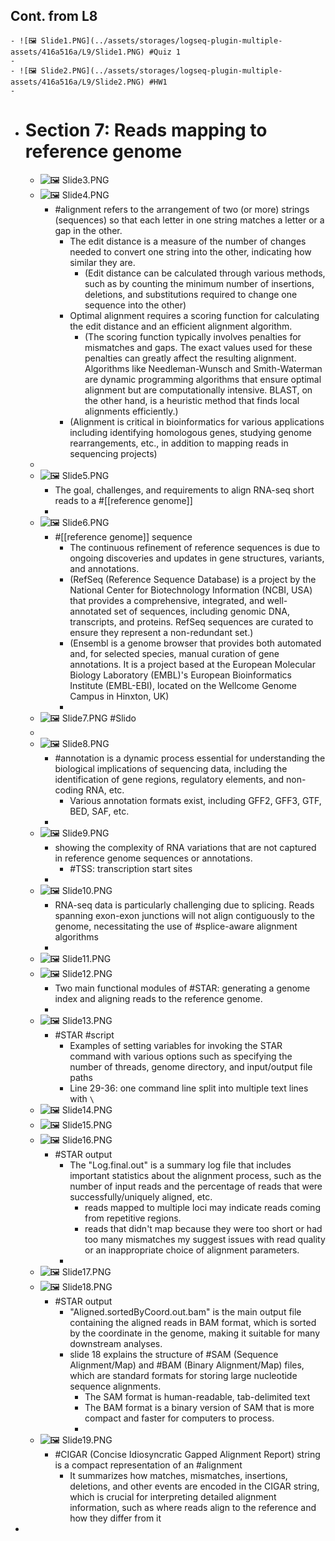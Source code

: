 ## Cont. from L8
	- ![🖼 Slide1.PNG](../assets/storages/logseq-plugin-multiple-assets/416a516a/L9/Slide1.PNG) #Quiz 1
	-
	- ![🖼 Slide2.PNG](../assets/storages/logseq-plugin-multiple-assets/416a516a/L9/Slide2.PNG) #HW1
	-
- # Section 7: Reads mapping to reference genome
	- ![🖼 Slide3.PNG](../assets/storages/logseq-plugin-multiple-assets/416a516a/L9/Slide3.PNG)
	- ![🖼 Slide4.PNG](../assets/storages/logseq-plugin-multiple-assets/416a516a/L9/Slide4.PNG)
		- #alignment refers to the arrangement of two (or more) strings (sequences) so that each letter in one string matches a letter or a gap in the other.
			- The edit distance is a measure of the number of changes needed to convert one string into the other, indicating how similar they are.
				- (Edit distance can be calculated through various methods, such as by counting the minimum number of insertions, deletions, and substitutions required to change one sequence into the other)
			- Optimal alignment requires a scoring function for calculating the edit distance and an efficient alignment algorithm.
				- (The scoring function typically involves penalties for mismatches and gaps. The exact values used for these penalties can greatly affect the resulting alignment.
				  Algorithms like Needleman-Wunsch and Smith-Waterman are dynamic programming algorithms that ensure optimal alignment but are computationally intensive. BLAST, on the other hand, is a heuristic method that finds local alignments efficiently.)
			- (Alignment is critical in bioinformatics for various applications including identifying homologous genes, studying genome rearrangements, etc., in addition to mapping reads in sequencing projects)
	-
	- ![🖼 Slide5.PNG](../assets/storages/logseq-plugin-multiple-assets/416a516a/L9/Slide5.PNG)
		- The goal, challenges, and requirements to align RNA-seq short reads to a #[[reference genome]]
		-
	- ![🖼 Slide6.PNG](../assets/storages/logseq-plugin-multiple-assets/416a516a/L9/Slide6.PNG)
		- #[[reference genome]] sequence
			- The continuous refinement of reference sequences is due to ongoing discoveries and updates in gene structures, variants, and annotations.
			- (RefSeq (Reference Sequence Database) is a project by the National Center for Biotechnology Information (NCBI, USA) that provides a comprehensive, integrated, and well-annotated set of sequences, including genomic DNA, transcripts, and proteins. RefSeq sequences are curated to ensure they represent a non-redundant set.)
			- (Ensembl is a genome browser that provides both automated and, for selected species, manual curation of gene annotations. It is a project based at the European Molecular Biology Laboratory (EMBL)'s European Bioinformatics Institute (EMBL-EBI), located on the Wellcome Genome Campus in Hinxton, UK)
			-
	- ![🖼 Slide7.PNG](../assets/storages/logseq-plugin-multiple-assets/416a516a/L9/Slide7.PNG)  #Slido
	-
	- ![🖼 Slide8.PNG](../assets/storages/logseq-plugin-multiple-assets/416a516a/L9/Slide8.PNG)
		- #annotation is a dynamic process essential for understanding the biological implications of sequencing data, including the identification of gene regions, regulatory elements, and non-coding RNA, etc.
			- Various annotation formats exist, including GFF2, GFF3, GTF, BED, SAF, etc.
		-
	- ![🖼 Slide9.PNG](../assets/storages/logseq-plugin-multiple-assets/416a516a/L9/Slide9.PNG)
		- showing the complexity of RNA variations that are not captured in reference genome sequences or annotations.
			- #TSS: transcription start sites
		-
	- ![🖼 Slide10.PNG](../assets/storages/logseq-plugin-multiple-assets/416a516a/L9/Slide10.PNG)
		- RNA-seq data is particularly challenging due to splicing. Reads spanning exon-exon junctions will not align contiguously to the genome, necessitating the use of #splice-aware alignment algorithms
		-
	- ![🖼 Slide11.PNG](../assets/storages/logseq-plugin-multiple-assets/416a516a/L9/Slide11.PNG)
	- ![🖼 Slide12.PNG](../assets/storages/logseq-plugin-multiple-assets/416a516a/L9/Slide12.PNG)
		- Two main functional modules of #STAR: generating a genome index and aligning reads to the reference genome.
		-
	- ![🖼 Slide13.PNG](../assets/storages/logseq-plugin-multiple-assets/416a516a/L9/Slide13.PNG)
		- #STAR #script
			- Examples of setting variables for invoking the STAR command with various options such as specifying the number of threads, genome directory, and input/output file paths
			- Line 29-36: one command line split into multiple text lines with `\`
	- ![🖼 Slide14.PNG](../assets/storages/logseq-plugin-multiple-assets/416a516a/L9/Slide14.PNG)
	- ![🖼 Slide15.PNG](../assets/storages/logseq-plugin-multiple-assets/416a516a/L9/Slide15.PNG)
	- ![🖼 Slide16.PNG](../assets/storages/logseq-plugin-multiple-assets/416a516a/L9/Slide16.PNG)
		- #STAR output
			- The "Log.final.out" is a summary log file that includes important statistics about the alignment process, such as the number of input reads and the percentage of reads that were successfully/uniquely aligned, etc.
				- reads mapped to multiple loci may indicate reads coming from repetitive regions.
				- reads that didn't map because they were too short or had too many mismatches my suggest issues with read quality or an inappropriate choice of alignment parameters.
			-
	- ![🖼 Slide17.PNG](../assets/storages/logseq-plugin-multiple-assets/416a516a/L9/Slide17.PNG)
	- ![🖼 Slide18.PNG](../assets/storages/logseq-plugin-multiple-assets/416a516a/L9/Slide18.PNG)
		- #STAR output
			- "Aligned.sortedByCoord.out.bam" is the main output file containing the aligned reads in BAM format, which is sorted by the coordinate in the genome, making it suitable for many downstream analyses.
			- slide 18 explains the structure of #SAM (Sequence Alignment/Map) and #BAM (Binary Alignment/Map) files, which are standard formats for storing large nucleotide sequence alignments.
				- The SAM format is human-readable, tab-delimited text
				- The BAM format is a binary version of SAM that is more compact and faster for computers to process.
				-
	- ![🖼 Slide19.PNG](../assets/storages/logseq-plugin-multiple-assets/416a516a/L9/Slide19.PNG)
		- #CIGAR (Concise Idiosyncratic Gapped Alignment Report) string is a compact representation of an #alignment
			- It summarizes how matches, mismatches, insertions, deletions, and other events are encoded in the CIGAR string, which is crucial for interpreting detailed alignment information, such as where reads align to the reference and how they differ from it
-
